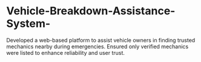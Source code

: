 # Vehicle-Breakdown-Assistance-System-
Developed a web-based platform to assist vehicle owners in finding trusted mechanics nearby during emergencies. Ensured only verified mechanics were listed to enhance reliability and user trust.
